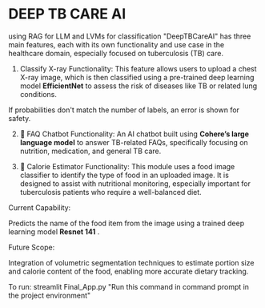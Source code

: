 # DEEP TB CARE AI
using RAG for LLM and LVMs for classification 
"DeepTBCareAI" has three main features, each with its own functionality and use case in the healthcare domain, especially focused on tuberculosis (TB) care.

1. Classify X-ray
Functionality:
This feature allows users to upload a chest X-ray image, which is then classified using a pre-trained deep learning model **EfficientNet**
to assess the risk of diseases like TB or related lung conditions.

If probabilities don't match the number of labels, an error is shown for safety.

2. 🤖 FAQ Chatbot
Functionality:
An AI chatbot built using **Cohere’s large language model** to answer TB-related FAQs, specifically focusing on nutrition, medication, and general TB care.



3. 🍎 Calorie Estimator
Functionality:
This module uses a food image classifier to identify the type of food in an uploaded image. It is designed to assist with nutritional monitoring, especially important for tuberculosis patients who require a well-balanced diet.

Current Capability:

Predicts the name of the food item from the image using a trained deep learning model  **Resnet 141** .

Future Scope:

Integration of volumetric segmentation techniques to estimate portion size and calorie content of the food, enabling more accurate dietary tracking.



To run:  streamlit Final_App.py    "Run this command in command prompt in the project environment"
